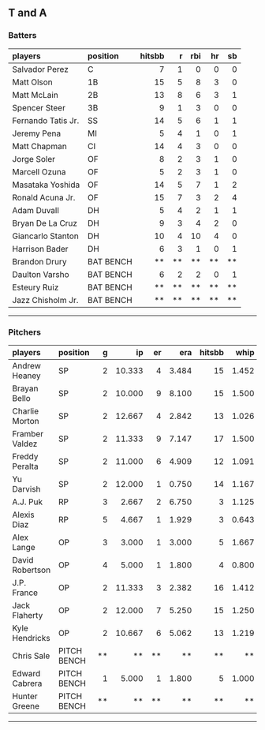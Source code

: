 ## T and A

### Batters

 
|players            |position  | hitsbb|  r| rbi| hr| sb| 
|:------------------|:---------|------:|--:|---:|--:|--:| 
|Salvador Perez     |C         |      7|  1|   0|  0|  0| 
|Matt Olson         |1B        |     15|  5|   8|  3|  0| 
|Matt McLain        |2B        |     13|  8|   6|  3|  1| 
|Spencer Steer      |3B        |      9|  1|   3|  0|  0| 
|Fernando Tatis Jr. |SS        |     14|  5|   6|  1|  1| 
|Jeremy Pena        |MI        |      5|  4|   1|  0|  1| 
|Matt Chapman       |CI        |     14|  4|   3|  0|  0| 
|Jorge Soler        |OF        |      8|  2|   3|  1|  0| 
|Marcell Ozuna      |OF        |      5|  2|   3|  1|  0| 
|Masataka Yoshida   |OF        |     14|  5|   7|  1|  2| 
|Ronald Acuna Jr.   |OF        |     15|  7|   3|  2|  4| 
|Adam Duvall        |DH        |      5|  4|   2|  1|  1| 
|Bryan De La Cruz   |DH        |      9|  3|   4|  2|  0| 
|Giancarlo Stanton  |DH        |     10|  4|  10|  4|  0| 
|Harrison Bader     |DH        |      6|  3|   1|  0|  1| 
|Brandon Drury      |BAT BENCH |     **| **|  **| **| **| 
|Daulton Varsho     |BAT BENCH |      6|  2|   2|  0|  1| 
|Esteury Ruiz       |BAT BENCH |     **| **|  **| **| **| 
|Jazz Chisholm Jr.  |BAT BENCH |     **| **|  **| **| **| 


* * *

### Pitchers

 
|players         |position    |  g|     ip| er|   era| hitsbb|  whip| so|  w| sv| 
|:---------------|:-----------|--:|------:|--:|-----:|------:|-----:|--:|--:|--:| 
|Andrew Heaney   |SP          |  2| 10.333|  4| 3.484|     15| 1.452|  7|  1|  0| 
|Brayan Bello    |SP          |  2| 10.000|  9| 8.100|     15| 1.500|  8|  1|  0| 
|Charlie Morton  |SP          |  2| 12.667|  4| 2.842|     13| 1.026|  8|  1|  0| 
|Framber Valdez  |SP          |  2| 11.333|  9| 7.147|     17| 1.500| 17|  1|  0| 
|Freddy Peralta  |SP          |  2| 11.000|  6| 4.909|     12| 1.091| 11|  1|  0| 
|Yu Darvish      |SP          |  2| 12.000|  1| 0.750|     14| 1.167| 16|  2|  0| 
|A.J. Puk        |RP          |  3|  2.667|  2| 6.750|      3| 1.125|  3|  0|  0| 
|Alexis Diaz     |RP          |  5|  4.667|  1| 1.929|      3| 0.643|  6|  0|  3| 
|Alex Lange      |OP          |  3|  3.000|  1| 3.000|      5| 1.667|  4|  0|  3| 
|David Robertson |OP          |  4|  5.000|  1| 1.800|      4| 0.800|  3|  1|  3| 
|J.P. France     |OP          |  2| 11.333|  3| 2.382|     16| 1.412|  7|  1|  0| 
|Jack Flaherty   |OP          |  2| 12.000|  7| 5.250|     15| 1.250| 13|  1|  0| 
|Kyle Hendricks  |OP          |  2| 10.667|  6| 5.062|     13| 1.219| 10|  0|  0| 
|Chris Sale      |PITCH BENCH | **|     **| **|    **|     **|    **| **| **| **| 
|Edward Cabrera  |PITCH BENCH |  1|  5.000|  1| 1.800|      5| 1.000|  6|  0|  0| 
|Hunter Greene   |PITCH BENCH | **|     **| **|    **|     **|    **| **| **| **| 


* * *


